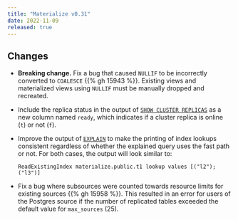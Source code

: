 ```yaml
---
title: "Materialize v0.31"
date: 2022-11-09
released: true
---
```


## Changes

* **Breaking change.** Fix a bug that caused `NULLIF` to be incorrectly
    converted to `COALESCE` {{% gh 15943 %}}. Existing views and materialized
    views using `NULLIF` must be manually dropped and recreated.

* Include the replica status in the output of [`SHOW CLUSTER REPLICAS`](/sql/show-cluster-replicas/)
  as a new column named `ready`, which indicates if a cluster replica is
  online (`t`) or not (`f`).

* Improve the output of [`EXPLAIN`](/sql/explain/) to make the printing of index
  lookups consistent regardless of whether the explained query uses the fast
  path or not. For both cases, the output will look similar to:

  ```nofmt
  ReadExistingIndex materialize.public.t1 lookup values [("l2"); ("l3")]
  ```

* Fix a bug where subsources were counted towards resource limits for existing
  sources {{% gh 15958 %}}. This resulted in an error for users of the Postgres
  source if the number of replicated tables exceeded the default value for
  `max_sources` (25).
